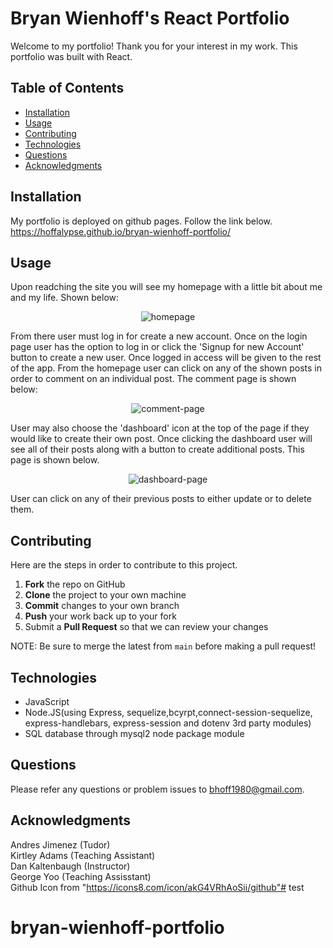 # Bryan Wienhoff's React Portfolio
Welcome to my portfolio! Thank you for your interest in my work. This portfolio was built with React. 


## Table of Contents
- [Installation](#Installation)
- [Usage](#Usage)
- [Contributing](#Contributing)
- [Technologies](#Technologies)
- [Questions](#Questions)
- [Acknowledgments](#Acknowledgments)

## Installation
My portfolio is deployed on github pages. Follow the link below. 
https://hoffalypse.github.io/bryan-wienhoff-portfolio/

## Usage 
Upon readching the site you will see my homepage with a little bit about me and my life. Shown below:

<p align ="center">
<img src = "./src/components/img-files/home" alt = "homepage">
</p>

From there user must log in for create a new account. Once on the login page user has the option to log in or click the 'Signup for new Account' button to create a new user. Once logged in access will be given to the rest of the app. From the homepage user can click on any of the shown posts in order to comment on an individual post. The comment page is shown below:

<p align ="center">
<img src = "./public/images/comment.jpg" alt = "comment-page">
</p>

User may also choose the 'dashboard' icon at the top of the page if they would like to create their own post. Once clicking the dashboard user will see all of their posts along with a button to create additional posts. This page is shown below. 

<p align ="center">
<img src = "./public/images/dashboard.jpg" alt = "dashboard-page">
</p>

User can click on any of their previous posts to either update or to delete them. 

## Contributing 
Here are the steps in order to contribute to this project.
1. **Fork** the repo on GitHub
2. **Clone** the project to your own machine
3. **Commit** changes to your own branch
4. **Push** your work back up to your fork
5. Submit a **Pull Request** so that we can review your changes

NOTE: Be sure to merge the latest from `main` before making a pull request!


## Technologies
- JavaScript
- Node.JS(using Express, sequelize,bcyrpt,connect-session-sequelize, express-handlebars, express-session and dotenv 3rd party modules)
- SQL database through mysql2 node package module 

## Questions
Please refer any questions or problem issues to bhoff1980@gmail.com.

## Acknowledgments
Andres Jimenez (Tudor) <br>
Kirtley Adams (Teaching Assistant) <br>
Dan Kaltenbaugh (Instructor)<br>
George Yoo (Teaching Assisstant)<br>
Github Icon from "https://icons8.com/icon/akG4VRhAoSii/github"# test
# bryan-wienhoff-portfolio
